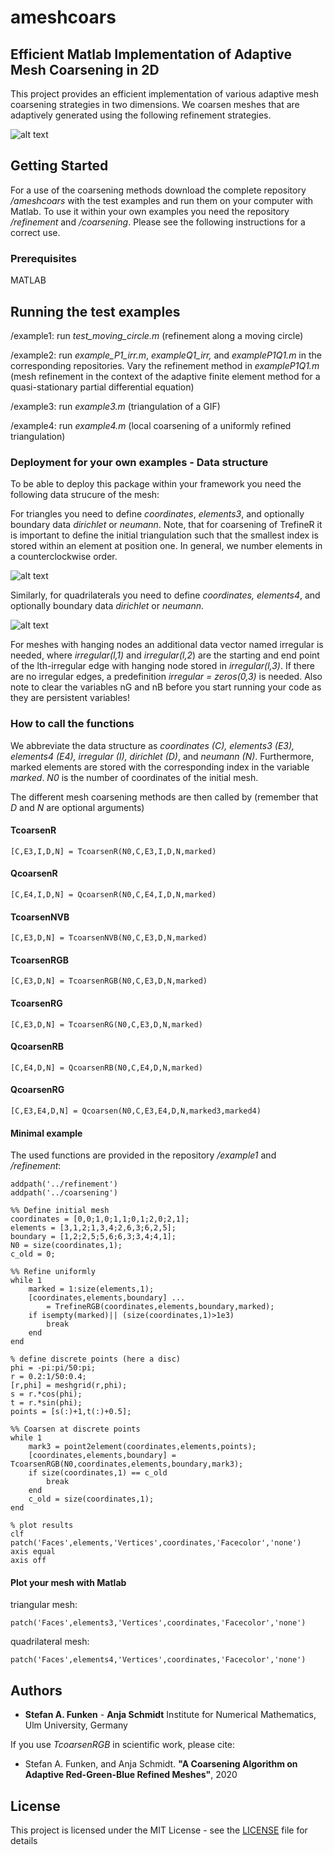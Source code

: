# ameshcoars
## Efficient Matlab Implementation of Adaptive Mesh Coarsening in 2D

This project provides an efficient implementation of various adaptive mesh coarsening strategies in two dimensions. We coarsen meshes that are adaptively generated using the following refinement strategies. 

![alt text](https://github.com/aschmidtuulm/ameshref/blob/master/RefinementmethodsAMESHREF.png)

## Getting Started

For a use of the coarsening methods download the complete repository _/ameshcoars_ with the test examples and run them on your computer with Matlab. To use it within your own examples you need the repository _/refinement_ and _/coarsening_. Please see the following instructions for a correct use.

### Prerequisites

MATLAB

## Running the test examples

/example1: run _test_moving_circle.m_ (refinement along a moving circle)

/example2: run _example_P1_irr.m_, _exampleQ1_irr,_ and _exampleP1Q1.m_ in the corresponding repositories. Vary the refinement method in _exampleP1Q1.m_ (mesh refinement in the context of the adaptive finite element method for a quasi-stationary partial differential equation)

/example3: run _example3.m_ (triangulation of a GIF)

/example4: run _example4.m_ (local coarsening of a uniformly refined triangulation)

### Deployment for your own examples -  Data structure

To be able to deploy this package within your framework you need the following data strucure of the mesh:

For triangles you need to define _coordinates_, _elements3_, and optionally boundary data _dirichlet_ or _neumann_. Note, that for coarsening of TrefineR it is important to define the initial triangulation such that the smallest index is stored within an element at position one. In general, we number elements in a counterclockwise order.

![alt text](https://github.com/aschmidtuulm/ameshref/blob/master/TriangulationWithTriangles.png)

Similarly, for quadrilaterals you need to define _coordinates, elements4_, and optionally boundary data _dirichlet_ or _neumann_. 

![alt text](https://github.com/aschmidtuulm/ameshref/blob/master/TriangulationWithQuadrilaterals.png)

For meshes with hanging nodes an additional data vector named irregular is needed, where _irregular(l,1)_ and _irregular(l,2_) are the starting and end point of the lth-irregular edge with hanging node stored in _irregular(l,3)_. If there are no irregular edges, a predefinition 
_irregular = zeros(0,3)_ is needed. Also note to clear the variables nG and nB before you start running your code as they are persistent variables!

### How to call the functions

We abbreviate the data structure as _coordinates (C), elements3 (E3), elements4 (E4), irregular (I), dirichlet (D)_, and _neumann (N)_. Furthermore, marked elements are stored with the corresponding index in the variable _marked_. _N0_ is the number of coordinates of the initial mesh.

The different mesh coarsening methods are then called by (remember that _D_ and _N_ are optional arguments)

#### TcoarsenR

```
[C,E3,I,D,N] = TcoarsenR(N0,C,E3,I,D,N,marked)
```
#### QcoarsenR

```
[C,E4,I,D,N] = QcoarsenR(N0,C,E4,I,D,N,marked)
```

#### TcoarsenNVB

```
[C,E3,D,N] = TcoarsenNVB(N0,C,E3,D,N,marked)
```
#### TcoarsenRGB

```
[C,E3,D,N] = TcoarsenRGB(N0,C,E3,D,N,marked)
```
#### TcoarsenRG

```
[C,E3,D,N] = TcoarsenRG(N0,C,E3,D,N,marked)
```
#### QcoarsenRB

```
[C,E4,D,N] = QcoarsenRB(N0,C,E4,D,N,marked)
```
#### QcoarsenRG

```
[C,E3,E4,D,N] = Qcoarsen(N0,C,E3,E4,D,N,marked3,marked4)
```

#### Minimal example
The used functions are provided in the repository _/example1_ and _/refinement_:
```
addpath('../refinement')
addpath('../coarsening')

%% Define initial mesh
coordinates = [0,0;1,0;1,1;0,1;2,0;2,1];
elements = [3,1,2;1,3,4;2,6,3;6,2,5];
boundary = [1,2;2,5;5,6;6,3;3,4;4,1];
N0 = size(coordinates,1);
c_old = 0;

%% Refine uniformly
while 1
    marked = 1:size(elements,1);
    [coordinates,elements,boundary] ...
        = TrefineRGB(coordinates,elements,boundary,marked);
    if isempty(marked)|| (size(coordinates,1)>1e3)
        break
    end
end

% define discrete points (here a disc)
phi = -pi:pi/50:pi;
r = 0.2:1/50:0.4;
[r,phi] = meshgrid(r,phi);
s = r.*cos(phi);
t = r.*sin(phi);
points = [s(:)+1,t(:)+0.5];

%% Coarsen at discrete points
while 1
    mark3 = point2element(coordinates,elements,points);
    [coordinates,elements,boundary] = TcoarsenRGB(N0,coordinates,elements,boundary,mark3);
    if size(coordinates,1) == c_old
        break
    end
    c_old = size(coordinates,1);
end

% plot results
clf
patch('Faces',elements,'Vertices',coordinates,'Facecolor','none')
axis equal
axis off
```
#### Plot your mesh with Matlab
triangular mesh:
```
patch('Faces',elements3,'Vertices',coordinates,'Facecolor','none')
```
quadrilateral mesh:
```
patch('Faces',elements4,'Vertices',coordinates,'Facecolor','none')
```

## Authors

* **Stefan A. Funken** - **Anja Schmidt** Institute for Numerical Mathematics, Ulm University, Germany

If you use _TcoarsenRGB_ in scientific work, please cite:

* Stefan A. Funken, and Anja Schmidt. **"A Coarsening Algorithm on Adaptive Red-Green-Blue Refined Meshes"**, 2020

## License

This project is licensed under the MIT License - see the [LICENSE](LICENSE) file for details
